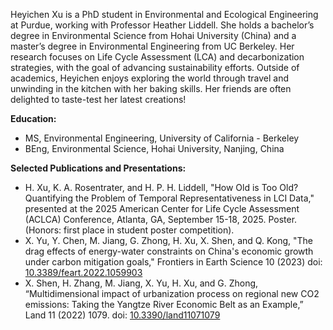 Heyichen Xu is a PhD student in Environmental and Ecological Engineering at Purdue, working with Professor Heather Liddell. She holds a bachelor’s degree in Environmental Science from Hohai University (China) and a master’s degree in Environmental Engineering from UC Berkeley. Her research focuses on Life Cycle Assessment (LCA) and decarbonization strategies, with the goal of advancing sustainability efforts. Outside of academics, Heyichen enjoys exploring the world through travel and unwinding in the kitchen with her baking skills. Her friends are often delighted to taste-test her latest creations!

<strong>Education:</strong>
<ul>
<li>MS, Environmental Engineering, University of California - Berkeley </li>
<li>BEng, Environmental Science, Hohai University, Nanjing, China</li>
</ul>

<strong>Selected Publications and Presentations:</strong>
<ul>
<li>H. Xu, K. A. Rosentrater, and H. P. H. Liddell, "How Old is Too Old? Quantifying the Problem of Temporal Representativeness in LCI Data," presented at the 2025 American Center for Life Cycle Assessment (ACLCA) Conference, Atlanta, GA, September 15-18, 2025. Poster. (Honors: first place in student poster competition).</li>
<li>X. Yu, Y. Chen, M. Jiang, G. Zhong, H. Xu, X. Shen, and Q. Kong, "The drag effects of energy-water constraints on China's economic growth under carbon mitigation goals," Frontiers in Earth Science 10 (2023) doi: <a href=" https://doi.org/10.3389/feart.2022.1059903"> 10.3389/feart.2022.1059903</a></li>
<li>X. Shen, H. Zhang, M. Jiang, X. Yu, H. Xu, and G. Zhong, “Multidimensional impact of urbanization process on regional new CO2 emissions: Taking the Yangtze River Economic Belt as an Example,” Land 11 (2022) 1079. doi: <a href="https://www.mdpi.com/2073-445X/11/7/1079"> 10.3390/land11071079</a></li>
</ul>
